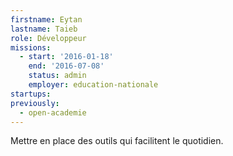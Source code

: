 ```yaml
---
firstname: Eytan
lastname: Taieb
role: Développeur
missions:
  - start: '2016-01-18'
    end: '2016-07-08'
    status: admin
    employer: education-nationale
startups:
previously:
  - open-academie
---
```


Mettre en place des outils qui facilitent le quotidien.
